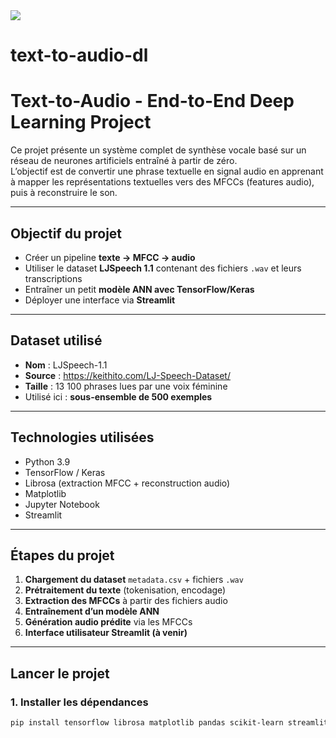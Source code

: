<div>
  <img src="https://github.com/user-attachments/assets/0c269e33-fbba-4fb3-8313-564803d0c2e6">
</div>

# text-to-audio-dl
# Text-to-Audio - End-to-End Deep Learning Project

Ce projet présente un système complet de synthèse vocale basé sur un réseau de neurones artificiels entraîné à partir de zéro.  
L’objectif est de convertir une phrase textuelle en signal audio en apprenant à mapper les représentations textuelles vers des MFCCs (features audio), puis à reconstruire le son.

---

## Objectif du projet

- Créer un pipeline **texte → MFCC → audio**
- Utiliser le dataset **LJSpeech 1.1** contenant des fichiers `.wav` et leurs transcriptions
- Entraîner un petit **modèle ANN avec TensorFlow/Keras**
- Déployer une interface via **Streamlit**

---

## Dataset utilisé

- **Nom** : LJSpeech-1.1  
- **Source** : https://keithito.com/LJ-Speech-Dataset/  
- **Taille** : 13 100 phrases lues par une voix féminine
- Utilisé ici : **sous-ensemble de 500 exemples**

---

##  Technologies utilisées

- Python 3.9
- TensorFlow / Keras
- Librosa (extraction MFCC + reconstruction audio)
- Matplotlib
- Jupyter Notebook
- Streamlit

---

## Étapes du projet

1. **Chargement du dataset** `metadata.csv` + fichiers `.wav`
2. **Prétraitement du texte** (tokenisation, encodage)
3. **Extraction des MFCCs** à partir des fichiers audio
4. **Entraînement d’un modèle ANN**
5. **Génération audio prédite** via les MFCCs
6. **Interface utilisateur Streamlit (à venir)**

---

## Lancer le projet

### 1. Installer les dépendances
```bash
pip install tensorflow librosa matplotlib pandas scikit-learn streamlit
